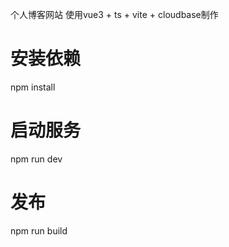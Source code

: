 
个人博客网站
使用vue3 + ts + vite + cloudbase制作

# 安装依赖
npm install

# 启动服务
npm run dev

# 发布
npm run build
